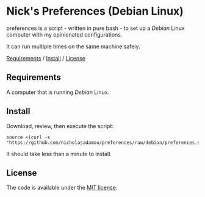# Nick's Preferences (Debian Linux)

preferences is a script - written in pure bash - to set up a *Debian* Linux computer with my opinionated configurations.

It can run multiple times on the same machine safely.

[Requirements](https://github.com/nicholasadamou/preferences/blob/debian/README.md#requirements) / [Install](https://github.com/nicholasadamou/preferences/blob/debian/README.md#install) / [License](https://github.com/nicholasadamou/preferences/blob/debian/README.md#license)

Requirements
------------

A computer that is running *Debian* Linux.

Install
-------

Download, review, then execute the script:

```
source <(curl -s "https://github.com/nicholasadamou/preferences/raw/debian/preferences.sh")
```

It should take less than a minute to install.

## License

The code is available under the [MIT license](LICENSE).
